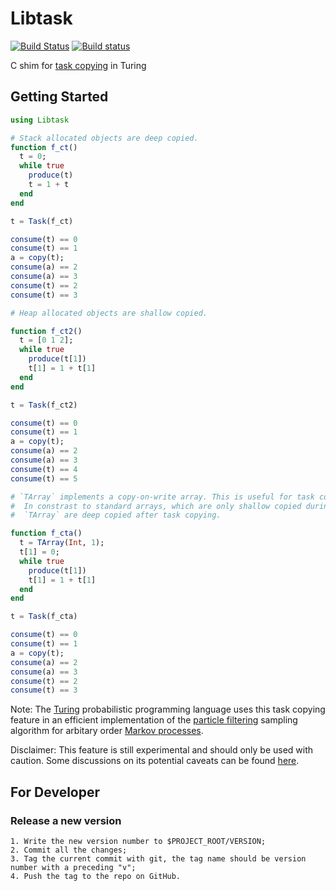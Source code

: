 # Libtask
[![Build Status](https://travis-ci.org/TuringLang/Libtask.jl.svg?branch=master)](https://travis-ci.org/TuringLang/Libtask.jl)
[![Build status](https://ci.appveyor.com/api/projects/status/9oj4lh1bdya2ofjm/branch/master?svg=true)](https://ci.appveyor.com/project/TuringLang/libtask-jl/branch/master)



C shim for [task copying](https://github.com/JuliaLang/julia/issues/4085) in Turing

## Getting Started

```julia
using Libtask

# Stack allocated objects are deep copied.
function f_ct()
  t = 0;
  while true
    produce(t)
    t = 1 + t
  end
end

t = Task(f_ct)

consume(t) == 0
consume(t) == 1
a = copy(t);
consume(a) == 2
consume(a) == 3
consume(t) == 2
consume(t) == 3

# Heap allocated objects are shallow copied.

function f_ct2()
  t = [0 1 2];
  while true
    produce(t[1])
    t[1] = 1 + t[1]
  end
end

t = Task(f_ct2)

consume(t) == 0
consume(t) == 1
a = copy(t);
consume(a) == 2
consume(a) == 3
consume(t) == 4
consume(t) == 5

# `TArray` implements a copy-on-write array. This is useful for task copying.
#  In constrast to standard arrays, which are only shallow copied during task copying,
#  `TArray` are deep copied after task copying.

function f_cta()
  t = TArray(Int, 1);
  t[1] = 0;
  while true
    produce(t[1])
    t[1] = 1 + t[1]
  end
end

t = Task(f_cta)

consume(t) == 0
consume(t) == 1
a = copy(t);
consume(a) == 2
consume(a) == 3
consume(t) == 2
consume(t) == 3
```

Note: The [Turing](https://github.com/TuringLang/Turing.jl) probabilistic programming language uses this task copying feature in an efficient implementation of the [particle filtering](https://en.wikipedia.org/wiki/Particle_filter) sampling algorithm for arbitary order [Markov processes](https://en.wikipedia.org/wiki/Markov_model#Hidden_Markov_model).

Disclaimer: This feature is still experimental and should only be used with caution. Some discussions on its potential caveats can be found [here](https://github.com/JuliaLang/julia/pull/15078).

## For Developer

### Release a new version
    1. Write the new version number to $PROJECT_ROOT/VERSION;
    2. Commit all the changes;
    3. Tag the current commit with git, the tag name should be version number with a preceding "v";
    4. Push the tag to the repo on GitHub.
